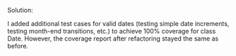 Solution:

I added additional test cases for valid dates (testing simple date increments, testing month-end transitions, etc.) to achieve 100% coverage for class Date. However, the coverage report after refactoring stayed the same as before.
